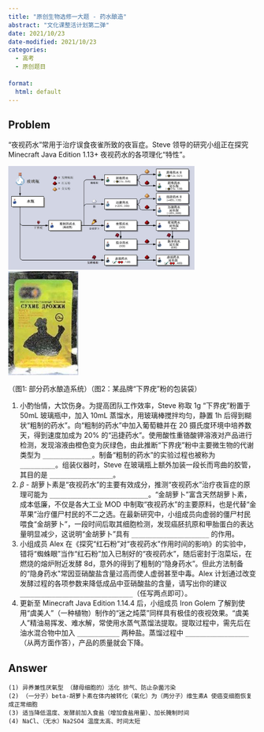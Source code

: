 ```yaml
---
title: "原创生物选修一大题 - 药水酿造"
abstract: "文化课整活计划第二弹"
date: 2021/10/23
date-modified: 2021/10/23
categories:
  - 高考
  - 原创题目
  
format:
  html: default
---
```


## Problem

“夜视药水”常用于治疗误食夜雀所致的夜盲症。Steve 领导的研究小组正在探究 Minecraft Java Edition 1.13+ 夜视药水的各项理化“特性”。

<img src="potion.jpg" style="height: 210px"> <img src="yeast.jpg" style="height: 210px">

（图1: 部分药水酿造系统）（图2：某品牌“下界疣”粉的包装袋）

1. 小酌怡情，大饮伤身。为提高团队工作效率，Steve 称取 1g “下界疣”粉置于 50mL 玻璃瓶中，加入 10mL 蒸馏水，用玻璃棒搅拌均匀，静置 1h 后得到糊状“粗制的药水”。向“粗制的药水”中加入葡萄糖并在 20 摄氏度环境中培养数天，得到速度加成为 20% 的“迅捷药水”。使用酸性重铬酸钾溶液对产品进行检测，发现溶液由橙色变为灰绿色，由此推断“下界疣”粉中主要微生物的代谢类型为 `______________`。制备“粗制的药水”的实验过程也被称为 `__________`。组装仪器时，Steve 在玻璃瓶上额外加装一段长而弯曲的胶管，其目的是 `__________________`。
2. $\beta$​​​​​ - 胡萝卜素是“夜视药水”的主要有效成分，推测“夜视药水”治疗夜盲症的原理可能为 `____________________________`。“金胡萝卜”富含天然胡萝卜素，成本低廉，不仅是各大工业 MOD 中制取“夜视药水”的主要原料，也是代替“金苹果”治疗僵尸村民的不二之选。在最新研究中，小组成员向虚弱的僵尸村民喂食“金胡萝卜”，一段时间后取其细胞检测，发现癌胚抗原和甲胎蛋白的表达量明显减少，这说明“金胡萝卜”具有 `______________________` 的作用。
3. 小组成员 Alex 在《探究“红石粉”对“夜视药水”作用时间的影响》的实验中，错将“蜘蛛眼”当作“红石粉”加入已制好的“夜视药水”，随后密封于泡菜坛，在燃烧的熔炉附近发酵 8d，意外的得到了粗制的“隐身药水”。但此方法制备的“隐身药水"常因亚硝酸盐含量过高而使人虚弱甚至中毒。Alex 计划通过改变发酵过程的各项参数来降低成品中亚硝酸盐的含量，请写出你的建议 `________________________________`（任写两点即可）。
4. 更新至 Minecraft Java Edition 1.14.4 后，小组成员 Iron Golem 了解到使用“虞美人”（一种植物）制作的“迷之炖菜”同样具有极佳的夜视效果。“虞美人”精油易挥发、难水解，常使用水蒸气蒸馏法提取。提取过程中，需先后在油水混合物中加入 `____________` 两种盐。蒸馏过程中 `__________________`（从两方面作答），产品的质量就会下降。

## Answer

```
(1) 异养兼性厌氧型 （酵母细胞的）活化 排气、防止杂菌污染
(2) （一分子）beta-胡萝卜素在体内被转化（氧化）为（两分子）维生素A 使癌变细胞恢复成正常细胞
(3) 适当降低温度、发酵前加入食盐（增加食盐用量）、加长腌制时间
(4) NaCl、（无水）Na2SO4 温度太高、时间太短
```
